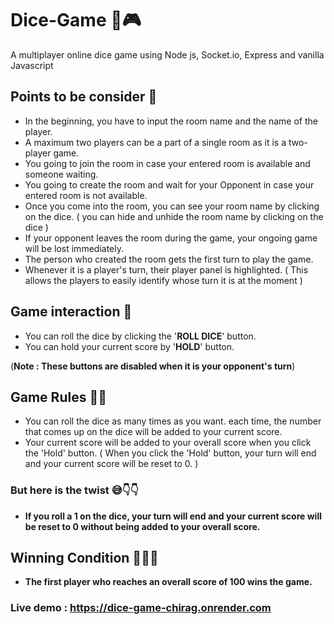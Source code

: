 # Dice-Game 🎲🎮
A multiplayer online dice game using Node js, Socket.io, Express and vanilla Javascript

## Points to be consider 📌
- In the beginning, you have to input the room name and the name of the player.
- A maximum two players can be a part of a single room as it is a two-player game.
- You going to join the room in case your entered room is available and someone waiting.
- You going to create the room and wait for your Opponent in case your entered room is not available.
- Once you come into the room, you can see your room name by clicking on the dice. ( you can hide and unhide the room name by clicking on the dice )
- If your opponent leaves the room during the game, your ongoing game will be lost immediately.
- The person who created the room gets the first turn to play the game.
- Whenever it is a player's turn, their player panel is highlighted. ( This allows the players to easily identify whose turn it is at the moment )

## Game interaction 🦋
- You can roll the dice by clicking the '**ROLL DICE**' button.
- You can hold your current score by '**HOLD**' button.

(**Note : These buttons are disabled when it is your opponent's turn**)

## Game Rules 🎲📝
- You can roll the dice as many times as you want. each time, the number that comes up on the dice will be added to your current score.
- Your current score will be added to your overall score when you click the 'Hold' button. ( When you click the 'Hold' button, your turn will end and your current score will be reset to 0. )
### But here is the twist 😅👇👇
- **If you roll a 1 on the dice, your turn will end and your current score will be reset to 0 without being added to your overall score.**

## Winning Condition 🎉🎊🥳
- **The first player who reaches an overall score of 100 wins the game.**

### Live demo : https://dice-game-chirag.onrender.com
